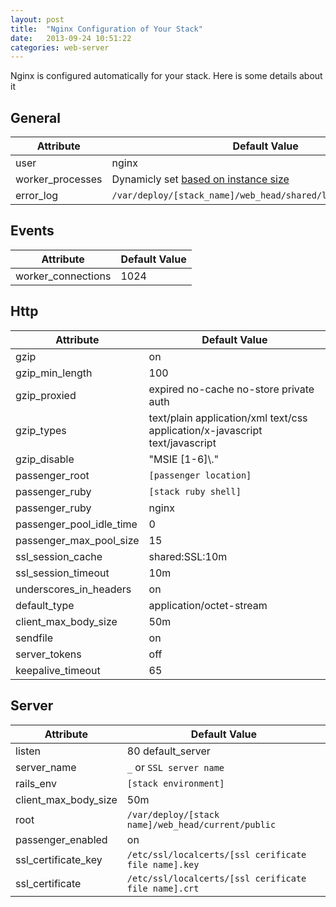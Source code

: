 ```yaml
---
layout: post
title:  "Nginx Configuration of Your Stack"
date:   2013-09-24 10:51:22
categories: web-server
---
```


<p class="lead">
	Nginx is configured automatically for your stack. Here is some details about it
</p>

## General
<table class='table table-bordered table-striped'>
	<thead>
		<tr>
			<th>Attribute</th>
			<th>Default Value</th>
		</tr>
	</thead>
	<tbody>
		<tr>
			<td>user</td>
			<td>nginx</td>
		</tr>
		<tr>
			<td>worker_processes</td>
			<td>Dynamicly set <a href="/help/vendor_instances">based on instance size</a></td>
		</tr>
		<tr>
			<td>error_log</td>
			<td><code>/var/deploy/[stack_name]/web_head/shared/log/nginx_error.log</code></td>
		</tr>
	</tbody>
</table>

## Events
<table class='table table-bordered table-striped'>
	<thead>
		<tr>
			<th>Attribute</th>
			<th>Default Value</th>
		</tr>
	</thead>
	<tbody>
		<tr>
			<td>worker_connections</td>
			<td>1024</td>
		</tr>
	</tbody>
</table>

## Http
<table class='table table-bordered table-striped'>
	<thead>
		<tr>
			<th>Attribute</th>
			<th>Default Value</th>
		</tr>
	</thead>
	<tbody>
		<tr>
			<td>gzip</td>
			<td>on</td>
		</tr>
		<tr>
			<td>gzip_min_length</td>
			<td>100</td>
		</tr>
		<tr>
			<td>gzip_proxied</td>
			<td>expired no-cache no-store private auth</td>
		</tr>
		<tr>
			<td>gzip_types</td>
			<td>text/plain application/xml text/css application/x-javascript text/javascript</td>
		</tr>
		<tr>
			<td>gzip_disable</td>
			<td>"MSIE [1-6]\."</td>
		</tr>
		<tr>
			<td>passenger_root</td>
			<td><code>[passenger location]</code></td>
		</tr>
		<tr>
			<td>passenger_ruby</td>
			<td><code>[stack ruby shell]</code></td>
		</tr>
		<tr>
			<td>passenger_ruby</td>
			<td>nginx</td>
		</tr>
		<tr>
			<td>passenger_pool_idle_time</td>
			<td>0</td>
		</tr>
		<tr>
			<td>passenger_max_pool_size</td>
			<td>15</td>
		</tr>
		<tr>
			<td>ssl_session_cache</td>
			<td>shared:SSL:10m</td>
		</tr>
		<tr>
			<td>ssl_session_timeout</td>
			<td>10m</td>
		</tr>
		<tr>
			<td>underscores_in_headers</td>
			<td>on</td>
		</tr>
		<tr>
			<td>default_type</td>
			<td>application/octet-stream</td>
		</tr>
		<tr>
			<td>client_max_body_size</td>
			<td>50m</td>
		</tr>
		<tr>
			<td>sendfile</td>
			<td>on</td>
		</tr>
		<tr>
			<td>server_tokens</td>
			<td>off</td>
		</tr>
		<tr>
			<td>keepalive_timeout</td>
			<td>65</td>
		</tr>
	</tbody>
</table>

## Server
<table class='table table-bordered table-striped'>
	<thead>
		<tr>
			<th>Attribute</th>
			<th>Default Value</th>
		</tr>
	</thead>
	<tbody>
		<tr>
			<td>listen</td>
			<td>80 default_server</td>
		</tr>
		<tr>
			<td>server_name</td>
			<td><code>_</code> or <code>SSL server name</code></td>
		</tr>
		<tr>
			<td>rails_env</td>
			<td><code>[stack environment]</code></td>
		</tr>
		<tr>
			<td>client_max_body_size</td>
			<td>50m</td>
		</tr>
		<tr>
			<td>root</td>
			<td><code>/var/deploy/[stack name]/web_head/current/public</code></td>
		</tr>
		<tr>
			<td>passenger_enabled</td>
			<td>on</td>
		</tr>
		<tr>
			<td>ssl_certificate_key</td>
			<td><code>/etc/ssl/localcerts/[ssl cerificate file name].key</code></td>
		</tr>
		<tr>
			<td>ssl_certificate</td>
			<td><code>/etc/ssl/localcerts/[ssl cerificate file name].crt</code></td>
		</tr>
	</tbody>
</table>